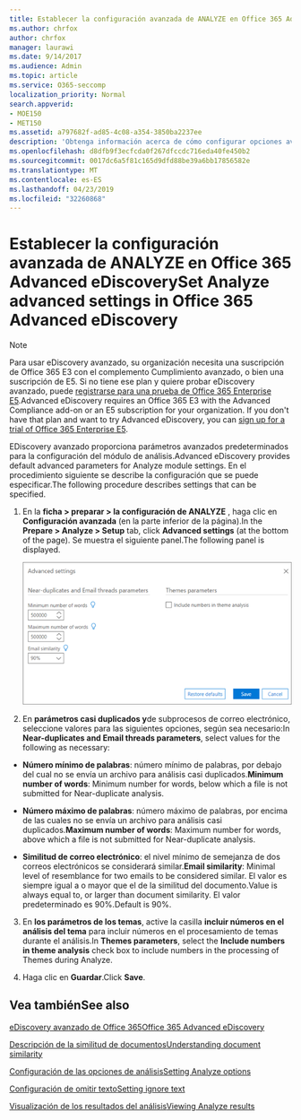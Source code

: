 ```yaml
---
title: Establecer la configuración avanzada de ANALYZE en Office 365 Advanced eDiscovery
ms.author: chrfox
author: chrfox
manager: laurawi
ms.date: 9/14/2017
ms.audience: Admin
ms.topic: article
ms.service: O365-seccomp
localization_priority: Normal
search.appverid:
- MOE150
- MET150
ms.assetid: a797682f-ad85-4c08-a354-3850ba2237ee
description: 'Obtenga información acerca de cómo configurar opciones avanzadas, como casi duplicados, subprocesos de correo electrónico y temas, para el proceso de análisis en la exhibición avanzada de documentos electrónicos de Office 365. '
ms.openlocfilehash: d8dfb9f3ecfcda0f267dfccdc716eda40fe450b2
ms.sourcegitcommit: 0017dc6a5f81c165d9dfd88be39a6bb17856582e
ms.translationtype: MT
ms.contentlocale: es-ES
ms.lasthandoff: 04/23/2019
ms.locfileid: "32260868"
---
```

# <a name="set-analyze-advanced-settings-in-office-365-advanced-ediscovery"></a><span data-ttu-id="15c12-103">Establecer la configuración avanzada de ANALYZE en Office 365 Advanced eDiscovery</span><span class="sxs-lookup"><span data-stu-id="15c12-103">Set Analyze advanced settings in Office 365 Advanced eDiscovery</span></span>

> [!NOTE]
> <span data-ttu-id="15c12-p101">Para usar eDiscovery avanzado, su organización necesita una suscripción de Office 365 E3 con el complemento Cumplimiento avanzado, o bien una suscripción de E5. Si no tiene ese plan y quiere probar eDiscovery avanzado, puede [registrarse para una prueba de Office 365 Enterprise E5](https://go.microsoft.com/fwlink/p/?LinkID=698279).</span><span class="sxs-lookup"><span data-stu-id="15c12-p101">Advanced eDiscovery requires an Office 365 E3 with the Advanced Compliance add-on or an E5 subscription for your organization. If you don't have that plan and want to try Advanced eDiscovery, you can [sign up for a trial of Office 365 Enterprise E5](https://go.microsoft.com/fwlink/p/?LinkID=698279).</span></span> 
  
<span data-ttu-id="15c12-106">EDiscovery avanzado proporciona parámetros avanzados predeterminados para la configuración del módulo de análisis.</span><span class="sxs-lookup"><span data-stu-id="15c12-106">Advanced eDiscovery provides default advanced parameters for Analyze module settings.</span></span> <span data-ttu-id="15c12-107">En el procedimiento siguiente se describe la configuración que se puede especificar.</span><span class="sxs-lookup"><span data-stu-id="15c12-107">The following procedure describes settings that can be specified.</span></span>
  
1. <span data-ttu-id="15c12-108">En la **ficha \> preparar \> la configuración de ANALYZE** , haga clic en **Configuración avanzada** (en la parte inferior de la página).</span><span class="sxs-lookup"><span data-stu-id="15c12-108">In the **Prepare \> Analyze \> Setup** tab, click **Advanced settings** (at the bottom of the page).</span></span> <span data-ttu-id="15c12-109">Se muestra el siguiente panel.</span><span class="sxs-lookup"><span data-stu-id="15c12-109">The following panel is displayed.</span></span> 
    
    ![Establecer la configuración avanzada del análisis](media/c9ea3017-e19a-456b-a742-c3d07121a3f6.png)
  
2. <span data-ttu-id="15c12-111">En **parámetros casi duplicados y**de subprocesos de correo electrónico, seleccione valores para las siguientes opciones, según sea necesario:</span><span class="sxs-lookup"><span data-stu-id="15c12-111">In **Near-duplicates and Email threads parameters**, select values for the following as necessary:</span></span>
    
  - <span data-ttu-id="15c12-112">**Número mínimo de palabras**: número mínimo de palabras, por debajo del cual no se envía un archivo para análisis casi duplicados.</span><span class="sxs-lookup"><span data-stu-id="15c12-112">**Minimum number of words**: Minimum number for words, below which a file is not submitted for Near-duplicate analysis.</span></span> 
    
  - <span data-ttu-id="15c12-113">**Número máximo de palabras**: número máximo de palabras, por encima de las cuales no se envía un archivo para análisis casi duplicados.</span><span class="sxs-lookup"><span data-stu-id="15c12-113">**Maximum number of words**: Maximum number for words, above which a file is not submitted for Near-duplicate analysis.</span></span>
    
  - <span data-ttu-id="15c12-114">**Similitud de correo electrónico**: el nivel mínimo de semejanza de dos correos electrónicos se considerará similar.</span><span class="sxs-lookup"><span data-stu-id="15c12-114">**Email similarity**: Minimal level of resemblance for two emails to be considered similar.</span></span> <span data-ttu-id="15c12-115">El valor es siempre igual a o mayor que el de la similitud del documento.</span><span class="sxs-lookup"><span data-stu-id="15c12-115">Value is always equal to, or larger than document similarity.</span></span> <span data-ttu-id="15c12-116">El valor predeterminado es 90%.</span><span class="sxs-lookup"><span data-stu-id="15c12-116">Default is 90%.</span></span>
    
3. <span data-ttu-id="15c12-117">En **los parámetros de los temas**, active la casilla **incluir números en el análisis del tema** para incluir números en el procesamiento de temas durante el análisis.</span><span class="sxs-lookup"><span data-stu-id="15c12-117">In **Themes parameters**, select the **Include numbers in theme analysis** check box to include numbers in the processing of Themes during Analyze.</span></span> 
    
4. <span data-ttu-id="15c12-118">Haga clic en **Guardar**.</span><span class="sxs-lookup"><span data-stu-id="15c12-118">Click **Save**.</span></span> 
    
## <a name="see-also"></a><span data-ttu-id="15c12-119">Vea también</span><span class="sxs-lookup"><span data-stu-id="15c12-119">See also</span></span>

[<span data-ttu-id="15c12-120">eDiscovery avanzado de Office 365</span><span class="sxs-lookup"><span data-stu-id="15c12-120">Office 365 Advanced eDiscovery</span></span>](office-365-advanced-ediscovery.md)
  
[<span data-ttu-id="15c12-121">Descripción de la similitud de documentos</span><span class="sxs-lookup"><span data-stu-id="15c12-121">Understanding document similarity</span></span>](understand-document-similarity-in-advanced-ediscovery.md)
  
[<span data-ttu-id="15c12-122">Configuración de las opciones de análisis</span><span class="sxs-lookup"><span data-stu-id="15c12-122">Setting Analyze options</span></span>](set-analyze-options-in-advanced-ediscovery.md)
  
[<span data-ttu-id="15c12-123">Configuración de omitir texto</span><span class="sxs-lookup"><span data-stu-id="15c12-123">Setting ignore text</span></span>](set-ignore-text-in-advanced-ediscovery.md)
  
[<span data-ttu-id="15c12-124">Visualización de los resultados del análisis</span><span class="sxs-lookup"><span data-stu-id="15c12-124">Viewing Analyze results</span></span>](view-analyze-results-in-advanced-ediscovery.md)

